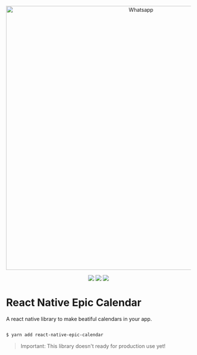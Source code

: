 <p align="center">
  <img src="https://imgur.com/7uTgk4l.png" width="720" title="Whatsapp">
</p>

<p align="center">
  <a href="https://opensource.org/licenses/MIT"><img src="https://img.shields.io/badge/License-MIT-blue.svg"></a>
  <a href="https://github.com/HubertRyanOfficial/react-native-epiccalendar"><img src="https://img.shields.io/github/stars/HubertRyanOfficial/react-native-epiccalendar"></a>
  <a href="https://www.npmjs.com/package/react-native-epiccalendar"><img src="https://img.shields.io/npm/dm/react-native-epiccalendar.svg"></a> 
</p>

# React Native Epic Calendar

A react native library to make beatiful calendars in your app.

```sh

$ yarn add react-native-epic-calendar

```

> Important: This library doesn't ready for production use yet!
